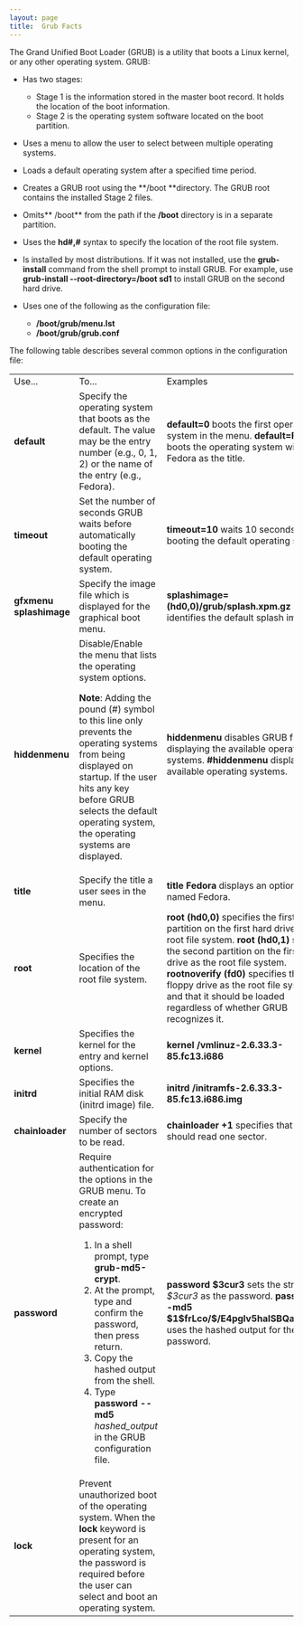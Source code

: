 ```yaml
---
layout: page
title:  Grub Facts
---
```


The Grand Unified Boot Loader (GRUB) is a utility that boots a Linux kernel,
or any other operating system. GRUB:

  * Has two stages:
    * Stage 1 is the information stored in the master boot record. It holds the location of the boot information.
    * Stage 2 is the operating system software located on the boot partition.
  * Uses a menu to allow the user to select between multiple operating systems.
  * Loads a default operating system after a specified time period.
  * Creates a GRUB root using the **/boot **directory. The GRUB root contains the installed Stage 2 files. 
  * Omits** /boot** from the path if the **/boot** directory is in a separate partition.
  * Uses the **hd#,#** syntax to specify the location of the root file system.
  * Is installed by most distributions. If it was not installed, use the **grub-install** command from the shell prompt to install GRUB. For example, use **grub-install --root-directory=/boot sd1** to install GRUB on the second hard drive. 
  * Uses one of the following as the configuration file:

    * **/boot/grub/menu.lst**
    * **/boot/grub/grub.conf**

The following table describes several common options in the configuration
file:

<table>

<tr> <td>Use...</td> <td>To...</td> <td>Examples</td>

</tr>

<tr> <td><b>default</b></td> <td>Specify the operating system that boots as
the default. The value may be the entry number (e.g., 0, 1, 2) or the name of
the entry (e.g., Fedora).</td> <td><b>default=0</b> boots the first operating
system in the menu.  
<b>default=Fedora</b> boots the operating system with Fedora as the
title.</td>

</tr>

<tr> <td><b>timeout</b></td> <td>Set the number of seconds GRUB waits before
automatically booting the default operating system.</td> <td><b>timeout=10</b>
waits 10 seconds before booting the default operating system.</td>

</tr>

<tr> <td><b>gfxmenu  
splashimage</b></td> <td>Specify the image file which is displayed for the
graphical boot menu. </td> <td><b>splashimage=(hd0,0)/grub/splash.xpm.gz</b>
identifies the default splash image.</td>

</tr>

<tr> <td><b>hiddenmenu</b></td> <td>Disable/Enable the menu that lists the
operating system options.

<b>Note</b>: Adding the pound (#) symbol to this line only prevents the
operating systems from being displayed on startup. If the user hits any key
before GRUB selects the default operating system, the operating systems are
displayed.

</td> <td><b>hiddenmenu</b> disables GRUB from displaying the available
operating systems.  
<b>#hiddenmenu</b> displays the available operating systems.</td>

</tr>

<tr> <td><b>title</b></td> <td>Specify the title a user sees in the menu.</td>
<td><b>title Fedora </b>displays an option that is named Fedora.</td>

</tr>

<tr> <td><b>root</b></td> <td>Specifies the location of the root file
system.</td> <td><b>root (hd0,0)</b> specifies the first partition on the
first hard drive as the root file system.<b>  
root (hd0,1)</b> specifies the second partition on the first hard drive as the
root file system.  
<b>rootnoverify (fd0)</b> specifies the floppy drive as the root file system
and that it should be loaded regardless of whether GRUB recognizes it.</td>

</tr>

<tr> <td><b>kernel</b></td> <td>Specifies the kernel for the entry and kernel
options.</td> <td><b>kernel /vmlinuz-2.6.33.3-85.fc13.i686</b></td>

</tr>

<tr> <td><b>initrd</b></td> <td>Specifies the initial RAM disk (initrd image)
file. </td> <td><b>initrd /initramfs-2.6.33.3-85.fc13.i686.img</b></td>

</tr>

<tr> <td><b>chainloader</b></td> <td>Specify the number of sectors to be
read.</td> <td><b>chainloader +1</b> specifies that GRUB should read one
sector.</td>

</tr>

<tr> <td><b>password</b></td> <td>Require authentication for the options in
the GRUB menu. To create an encrypted password:

<ol>

<li>In a shell prompt, type <b>grub-md5-crypt</b>.

</li>

<li>At the prompt, type and confirm the password, then press return.

</li>

<li>Copy the hashed output from the shell.

</li>

<li>Type <b>password --md5</b> <i>hashed_output</i> in the GRUB configuration
file.

</li>

</ol> </td> <td><b>password  $3cur3</b> sets the string <i>$3cur3</i> as the
password.  
<b>password --md5 $1$frLco/$/E4pglv5halSBQadGQgb1 </b>uses the hashed output
for the password.</td>

</tr>

<tr> <td><b>lock</b></td> <td>Prevent unauthorized boot of the operating
system. When the <b>lock</b> keyword is present for an operating system, the
password is required before the user can select and boot an operating
system.</td> <td> </td>

</tr> </table>

